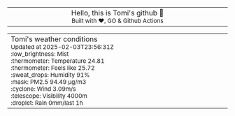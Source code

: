 
<div align="center">
<table>
<tbody>
<td align="center">
<img width="2000" height="0"><br>
Hello, this is Tomi's github 👋<br>
<sup>Built with ❤️, GO & Github Actions</sup><br>
<img width="2000" height="0">
</td>
</tbody>
</table>
</div>
<table>
<tbody>
<td align="left">
<img width="2000" height="0"><br>
Tomi's weather conditions<br>
<sup>Updated at 2025-02-03T23:56:31Z</sup><br>
<sup>:low_brightness: Mist</sup><br>
<sup>:thermometer: Temperature 24.81 </sup><br>
<sup>:thermometer: Feels like 25.72</sup><br>
<sup>:sweat_drops: Humidity 91%</sup><br>
<sup>:mask: PM2.5 94.49 μg/m3</sup><br>
<sup>:cyclone: Wind 3.09m/s </sup><br>
<sup>:telescope: Visibility 4000m </sup><br>
<sup>:droplet: Rain 0mm/last 1h </sup><br>
<img width="2000" height="0">
</td>
<td align="left">
<img width="2000" height="0"><br>
<br>
<img width="2000" height="0">
</td>
</tbody>
</table>
</div>
    